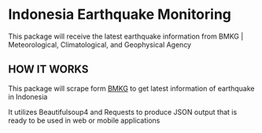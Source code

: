 # Indonesia Earthquake Monitoring
This package will receive the latest earthquake information from BMKG | Meteorological, Climatological, and Geophysical Agency

## HOW IT WORKS
This package will scrape form [BMKG](https:bmkg.go.id) to get latest information of earthquake in Indonesia

It utilizes Beautifulsoup4 and Requests to produce JSON output that is ready to be used in web or mobile applications
